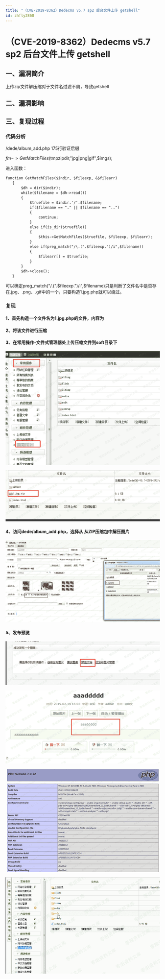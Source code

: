 ```yaml
---
title: "（CVE-2019-8362）Dedecms v5.7 sp2 后台文件上传 getshell"
id: zhfly2868
---
```


# （CVE-2019-8362）Dedecms v5.7 sp2 后台文件上传 getshell

## 一、漏洞简介

上传zip文件解压缩对于文件名过滤不周，导致getshell

## 二、漏洞影响

## 三、复现过程

### 代码分析

/dede/album_add.php 175行验证后缀

$fm->GetMatchFiles($tmpzipdir,"jpg|png|gif",$imgs);

进入函数：

```
function GetMatchFiles($indir, $fileexp, &$filearr)
   {
       $dh = dir($indir);
       while($filename = $dh->read())
       {
           $truefile = $indir.'/'.$filename;
           if($filename == "." || $filename == "..")
           {
               continue;
           }
           else if(is_dir($truefile))
           {
               $this->GetMatchFiles($truefile, $fileexp, $filearr);
           }
           else if(preg_match("/\.(".$fileexp.")/i",$filename))
           {
               $filearr[] = $truefile;
           }
       }
       $dh->close();
   } 
```

可以确定preg_match("/.(".$fileexp.")/i",$filename)只是判断了文件名中是否存在.jpg、.png、.gif中的一个，只要构造1.jpg.php就可以绕过。

### 复现

#### 1、首先构造一个文件名为1.jpg.php的文件，内容为

#### 2、将该文件进行压缩

#### 3、在常用操作-文件式管理器处上传压缩文件到soft目录下

![image](../img/0ce3ad57c68f9f05445a3821917825f7.png)

![image](../img/45cea198606105f76aff9f035f27c7d2.png)

#### 4、访问dede/album_add.php，选择从 从ZIP压缩包中解压图片

![image](../img/1147206febf88672edbc2c890d67ae8e.png)

#### 5、发布预览

![image](../img/f2d6f292010a4b7bed4250637a26bd12.png)

![image](../img/7aafa93d1548fb0d38ec9d7742a67d2e.png)

![image](../img/4bca90ae7c5fee4e8de7c349bb5f31db.png)

![image](../img/2772605c78f703b6de1f472730522226.png)